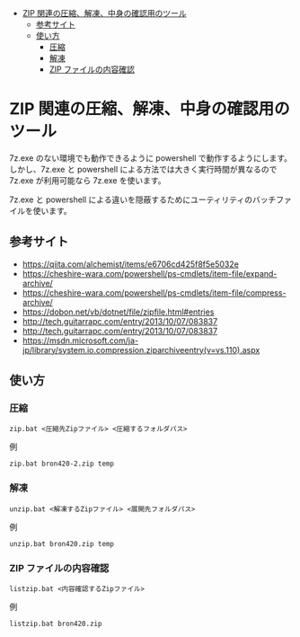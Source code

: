 ﻿<!-- TOC -->

- [ZIP 関連の圧縮、解凍、中身の確認用のツール](#zip-関連の圧縮解凍中身の確認用のツール)
    - [参考サイト](#参考サイト)
    - [使い方](#使い方)
        - [圧縮](#圧縮)
        - [解凍](#解凍)
        - [ZIP ファイルの内容確認](#zip-ファイルの内容確認)

<!-- /TOC -->

# ZIP 関連の圧縮、解凍、中身の確認用のツール

7z.exe のない環境でも動作できるように powershell で動作するようにします。
しかし、7z.exe と powershell による方法では大きく実行時間が異なるので 7z.exe が利用可能なら 7z.exe を使います。

7z.exe と powershell による違いを隠蔽するためにユーティリティのバッチファイルを使います。

## 参考サイト

- https://qiita.com/alchemist/items/e6706cd425f8f5e5032e
- https://cheshire-wara.com/powershell/ps-cmdlets/item-file/expand-archive/
- https://cheshire-wara.com/powershell/ps-cmdlets/item-file/compress-archive/
- https://dobon.net/vb/dotnet/file/zipfile.html#entries
- http://tech.guitarrapc.com/entry/2013/10/07/083837
- http://tech.guitarrapc.com/entry/2013/10/07/083837
- https://msdn.microsoft.com/ja-jp/library/system.io.compression.ziparchiveentry(v=vs.110).aspx

## 使い方

### 圧縮

```
zip.bat <圧縮先Zipファイル> <圧縮するフォルダパス>
```

例

```
zip.bat bron420-2.zip temp
```



### 解凍

```
unzip.bat <解凍するZipファイル> <展開先フォルダパス>
```

例

```
unzip.bat bron420.zip temp
```


### ZIP ファイルの内容確認

```
listzip.bat <内容確認するZipファイル>
```

例

```
listzip.bat bron420.zip
```
